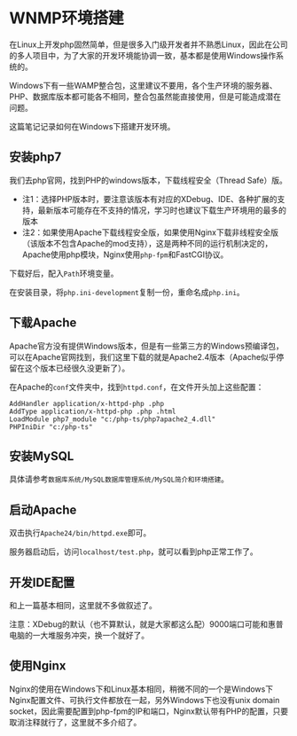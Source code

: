 # WNMP环境搭建

在Linux上开发php固然简单，但是很多入门级开发者并不熟悉Linux，因此在公司的多人项目中，为了大家的开发环境能协调一致，基本都是使用Windows操作系统的。

Windows下有一些WAMP整合包，这里建议不要用，各个生产环境的服务器、PHP、数据库版本都可能各不相同，整合包虽然能直接使用，但是可能造成潜在问题。

这篇笔记记录如何在Windows下搭建开发环境。

## 安装php7

我们去php官网，找到PHP的windows版本，下载线程安全（Thread Safe）版。

* 注1：选择PHP版本时，要注意该版本有对应的XDebug、IDE、各种扩展的支持，最新版本可能存在不支持的情况，学习时也建议下载生产环境用的最多的版本
* 注2：如果使用Apache下载线程安全版，如果使用Nginx下载非线程安全版（该版本不包含Apache的mod支持），这是两种不同的运行机制决定的，Apache使用php模块，Nginx使用`php-fpm`和FastCGI协议。

下载好后，配入`Path`环境变量。

在安装目录，将`php.ini-development`复制一份，重命名成`php.ini`。

## 下载Apache

Apache官方没有提供Windows版本，但是有一些第三方的Windows预编译包，可以在Apache官网找到，我们这里下载的就是Apache2.4版本（Apache似乎停留在这个版本已经很久没更新了）。

在Apache的`conf`文件夹中，找到`httpd.conf`，在文件开头加上这些配置：

```
AddHandler application/x-httpd-php .php
AddType application/x-httpd-php .php .html
LoadModule php7_module "c:/php-ts/php7apache2_4.dll"
PHPIniDir "c:/php-ts"
```

## 安装MySQL

具体请参考`数据库系统/MySQL数据库管理系统/MySQL简介和环境搭建`。

## 启动Apache

双击执行`Apache24/bin/httpd.exe`即可。

服务器启动后，访问`localhost/test.php`，就可以看到php正常工作了。

## 开发IDE配置

和上一篇基本相同，这里就不多做叙述了。

注意：XDebug的默认（也不算默认，就是大家都这么配）9000端口可能和惠普电脑的一大堆服务冲突，换一个就好了。

## 使用Nginx

Nginx的使用在Windows下和Linux基本相同，稍微不同的一个是Windows下Nginx配置文件、可执行文件都放在一起，另外Windows下也没有unix domain socket，因此需要配置到php-fpm的IP和端口，Nginx默认带有PHP的配置，只要取消注释就行了，这里就不多介绍了。
